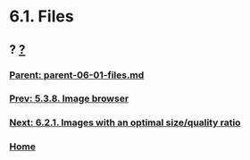 # 6.1. Files
## ? [?]()

### [Parent: parent-06-01-files.md](path-parent-06-01-files.md)
### [Prev: 5.3.8. Image browser](./05-03-08-image-browser.md)
### [Next: 6.2.1. Images with an optimal size/quality ratio](./06-02-01-images-with-an-optimal-size-quality-ratio.md)

### [Home](./00-home.md)
